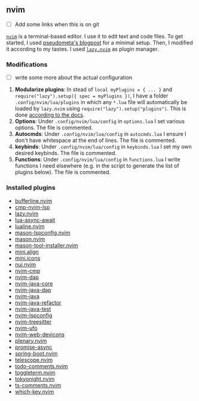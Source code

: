 ## nvim

- [ ] Add some links when this is on git

[`nvim`](#) is a terminal-based editor. I use it to edit text and code files.
To get started, I used [pseudometa's blogpost](<https://nanotipsforvim.prose.sh/bare-bones-modern-nvim-config>) for a minimal setup. Then, I modified it according to my tastes.
I used [`lazy.nvim`](<https://lazy.folke.io>) as plugin manager.

### Modifications

- [ ] write some more about the actual configuration

1. **Modularize plugins**: In stead of `local myPlugins = { ... }` and `require("lazy").setup({ spec = myPlugins })`, I have a folder `.config/nvim/lua/plugins` in which any `*.lua` file will automatically be loaded by `lazy.nvim` using `require("lazy").setup("plugins")`. This is done [according to the docs](<https://lazy.folke.io/usage/structuring>).
2. **Options**: Under `.config/nvim/lua/config` in `options.lua` I set various options. The file is commented.
3. **Autocmds**: Under `.config/nvim/lua/config` in `autocmds.lua` I ensure I don't have whitespace at the end of lines. The file is commented.
4. **keybinds**: Under `.config/nvim/lua/config` in `keybinds.lua` I set my own desired keybinds. The file is commented.
5. **Functions**:  Under `.config/nvim/lua/config` in `functions.lua` I write functions I need elsewhere (e.g. in the script to generate the list of plugins below). The file is commented.

### Installed plugins

- [bufferline.nvim](https://github.com/akinsho/bufferline.nvim.git)
- [cmp-nvim-lsp](https://github.com/hrsh7th/cmp-nvim-lsp.git)
- [lazy.nvim](https://github.com/folke/lazy.nvim.git)
- [lua-async-await](https://github.com/nvim-java/lua-async-await.git)
- [lualine.nvim](https://github.com/nvim-lualine/lualine.nvim.git)
- [mason-lspconfig.nvim](https://github.com/williamboman/mason-lspconfig.nvim.git)
- [mason.nvim](https://github.com/williamboman/mason.nvim.git)
- [mason-tool-installer.nvim](https://github.com/WhoIsSethDaniel/mason-tool-installer.nvim.git)
- [mini.align](https://github.com/echasnovski/mini.align.git)
- [mini.icons](https://github.com/echasnovski/mini.icons.git)
- [nui.nvim](https://github.com/MunifTanjim/nui.nvim.git)
- [nvim-cmp](https://github.com/hrsh7th/nvim-cmp.git)
- [nvim-dap](https://github.com/mfussenegger/nvim-dap.git)
- [nvim-java-core](https://github.com/nvim-java/nvim-java-core.git)
- [nvim-java-dap](https://github.com/nvim-java/nvim-java-dap.git)
- [nvim-java](https://github.com/nvim-java/nvim-java.git)
- [nvim-java-refactor](https://github.com/nvim-java/nvim-java-refactor.git)
- [nvim-java-test](https://github.com/nvim-java/nvim-java-test.git)
- [nvim-lspconfig](https://github.com/neovim/nvim-lspconfig.git)
- [nvim-treesitter](https://github.com/nvim-treesitter/nvim-treesitter.git)
- [nvim-ufo](https://github.com/kevinhwang91/nvim-ufo.git)
- [nvim-web-devicons](https://github.com/nvim-tree/nvim-web-devicons.git)
- [plenary.nvim](https://github.com/nvim-lua/plenary.nvim.git)
- [promise-async](https://github.com/kevinhwang91/promise-async.git)
- [spring-boot.nvim](https://github.com/JavaHello/spring-boot.nvim.git)
- [telescope.nvim](https://github.com/nvim-telescope/telescope.nvim.git)
- [todo-comments.nvim](https://github.com/folke/todo-comments.nvim.git)
- [toggleterm.nvim](https://github.com/akinsho/toggleterm.nvim.git)
- [tokyonight.nvim](https://github.com/folke/tokyonight.nvim.git)
- [ts-comments.nvim](https://github.com/folke/ts-comments.nvim.git)
- [which-key.nvim](https://github.com/folke/which-key.nvim.git)
